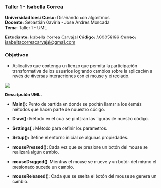 ### Taller 1 - Isabella Correa
**Universidad Icesi** 
**Curso:** Diseñando con algoritmos  
**Docente:** Sebastián Gaviria - Jose Andres Moncada  
**Tema:** Taller 1 - UML 

  
**Estudiante:** Isabella Correa Carvajal
**Código:** A00058196
**Correo:** isabelitacorreacarvajal@gmail.com

### Objetivos
* Aplicativo que contenga un lienzo que permita la participación transformativa de los usuarios logrando cambios sobre la aplicación a ravés de diversas interacciones con el mouse y el teclado.  

![][1]  

[1]:UML.jpeg

**Descripción UML:**

* **Main():** Punto de partida en donde se podrán llamar a los demás métodos que hacen parte de nuuestro código.

* **Draw():** Método en el cual se pintáran las figuras de nuestro código.

* **Settings():** Método para definir los parametros. 

* **Setup():** Define el entorno inicial de algunas propiedades.

* **mousePressed():** Cada vez que se presione un botón del mouse se realizará algún cambio.

* **mouseDragged():** Mientras el mouse se mueve y un botón del mismo el presionado sucede un cambio.

* **mouseReleased():** Cada que se suelta el botón del mouse se genera un cambio.
